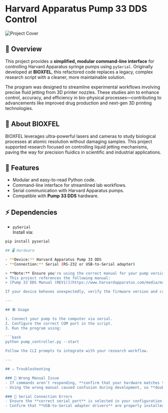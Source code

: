# Harvard Apparatus Pump 33 DDS Control

![Project Cover](./A_project_cover_image_for_"HarvardApparatusPump.png)

## 🚀 Overview
This project provides a **simplified, modular command-line interface** for controlling Harvard Apparatus syringe pumps using `pySerial`. Originally developed at **BIOXFEL**, this refactored code replaces a legacy, complex research script with a cleaner, more maintainable solution.

The program was designed to streamline experimental workflows involving precise fluid jetting from 3D printer nozzles. These studies aim to enhance control, accuracy, and efficiency in bio-physical processes—contributing to advancements like improved drug production and next-gen 3D printing technologies.

## 🧬 About BIOXFEL
BIOXFEL leverages ultra-powerful lasers and cameras to study biological processes at atomic resolution without damaging samples. This project supported research focused on controlling liquid jetting mechanisms, paving the way for precision fluidics in scientific and industrial applications.

## 📂 Features
- Modular and easy-to-read Python code.
- Command-line interface for streamlined lab workflows.
- Serial communication with Harvard Apparatus pumps.
- Compatible with **Pump 33 DDS** hardware.

## ⚡ Dependencies
- `pySerial`  
Install via:
```bash
pip install pyserial

## 🖥️ Hardware

- **Device:** Harvard Apparatus Pump 33 DDS  
- **Connection:** Serial (RS-232 or USB-to-Serial adapter)

> **Note:** Ensure you're using the correct manual for your pump version.  
> This project references the following manual:  
> [Pump 33 DDS Manual (REV1)](https://www.harvardapparatus.com/media/manuals/Product%20Manuals/Pump-33-DDS-Manual-5419-013-REV1.pdf)

If your device behaves unexpectedly, verify the firmware version and cross-check it with the correct manual revision.

---

## 🛠️ Usage

1. Connect your pump to the computer via serial.
2. Configure the correct COM port in the script.
3. Run the program using:

```bash
python pump_controller.py --start

Follow the CLI prompts to integrate with your research workflow.

---

## ⚠️ Troubleshooting

### 🔹 Wrong Manual Issue
- If commands aren’t responding, **confirm that your hardware matches the referenced manual version**.
- Using the wrong manual caused confusion during development, so **double-check this early** to avoid issues.

### 🔹 Serial Connection Errors
- Ensure the **correct serial port** is selected in your configuration.
- Confirm that **USB-to-Serial adapter drivers** are properly installed on your system.

